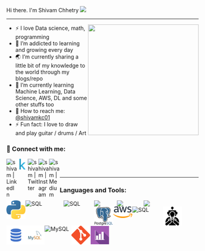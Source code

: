  Hi there. I'm Shivam Chhetry <a href="https://www.gautamkrishnar.com/"><img src="https://media.giphy.com/media/hvRJCLFzcasrR4ia7z/giphy.gif" width="25px"></a>
<hr>

<img align="right" src="https://user-images.githubusercontent.com/39437051/151689540-4a5f7789-96ab-4288-8252-9b4a272ef758.gif" width="290" height="290" />

- :zap: I love Data science, math, programming
- 🌱 I’m addicted to learning and growing every day
- 🌏 I’m currently sharing a little bit of my knowledge to the world through my blogs/repo
- 💬 I’m currently learning Machine Learning, Data Science, AWS, DL and some other stuffs too
- 🤔 How to reach me: [@shivamkc01](https://www.linkedin.com/in/shivamkc01/)
- ⚡ Fun fact: I love to draw and play guitar / drums / Art 
   
### 🔗 Connect with me:

[<img align="left" alt="shivam | LinkedIn" width="28px" src="https://raw.githubusercontent.com/rahuldkjain/github-profile-readme-generator/master/src/images/icons/Social/linked-in-alt.svg" />](https://www.linkedin.com/in/shivamkc01/)
[<img align="left" alt="shivam | Kaggle" width="28px" src="https://raw.githubusercontent.com/shivamkc01/shivamkc01/main/logo/kaggle.svg" />](https://www.kaggle.com/shivamkc3)
[<img align="left" alt="shivam | Twitter" width="28px" src="https://raw.githubusercontent.com/rahuldkjain/github-profile-readme-generator/master/src/images/icons/Social/twitter.svg" />](https://twitter.com/Shivamkc01)
[<img align="left" alt="shivam | Instagram" width="28px" src="https://raw.githubusercontent.com/rahuldkjain/github-profile-readme-generator/master/src/images/icons/Social/instagram.svg" alt="gautamkrishnar" />](https://www.instagram.com/shivamkc01/)
[<img align="left" alt="shivam | Medium" width="28px" src="https://cdn.jsdelivr.net/npm/simple-icons@3.13.0/icons/medium.svg" />](https://medium.com/@shivamkc01)

</br>
</br>
<hr>

### Languages and Tools:

<img align="left" alt="SQL" width="50px" src="https://raw.githubusercontent.com/shivamkc01/shivamkc01/main/logo/python.svg" />
<img align="left" alt="SQL" width="100px" src="https://upload.wikimedia.org/wikipedia/commons/e/ed/Pandas_logo.svg" />
<img align="left" alt="SQL" width="80px" src="https://upload.wikimedia.org/wikipedia/commons/3/31/NumPy_logo_2020.svg"/>
<img align="left" alt"Tensorflow" width="60px" src="https://upload.wikimedia.org/wikipedia/commons/1/11/TensorFlowLogo.svg" />
<img align="left" alt"Tensorflow" width="70px" src="https://upload.wikimedia.org/wikipedia/commons/0/05/Scikit_learn_logo_small.svg" />
<img align="left" alt"Tensorflow" width="100px" src="https://upload.wikimedia.org/wikipedia/commons/c/c6/PyTorch_logo_black.svg" />
<img align="left" alt="SQL" width="50px" src="https://raw.githubusercontent.com/shivamkc01/shivamkc01/main/logo/postgresql.svg" />
<img align="left" alt="SQL" width="50px" src="https://raw.githubusercontent.com/shivamkc01/shivamkc01/main/logo/aws.svg" />
<img align="left" alt="SQL" width="80px" src="https://upload.wikimedia.org/wikipedia/commons/e/ec/Heroku_logo.svg" />
<img align="left" alt="SQL" width="50px" src="https://raw.githubusercontent.com/shivamkc01/shivamkc01/main/logo/machine-learning.svg" />
<img align="left" alt="SQL" width="50px" src="https://raw.githubusercontent.com/github/explore/80688e429a7d4ef2fca1e82350fe8e3517d3494d/topics/sql/sql.png" />
<img align="left" alt="MySQL" width="50px" src="https://raw.githubusercontent.com/github/explore/80688e429a7d4ef2fca1e82350fe8e3517d3494d/topics/mysql/mysql.png" />
<img align="left" alt="MySQL" width="70px" src="https://upload.wikimedia.org/wikipedia/commons/3/3c/Flask_logo.svg" />
<img align="left" alt="Git" width="50px" src="https://raw.githubusercontent.com/shivamkc01/shivamkc01/main/logo/git.svg" />
<img align="left" alt="SQL" width="50px" src="https://raw.githubusercontent.com/shivamkc01/shivamkc01/main/logo/statistics.svg" />
</br>
</br>

